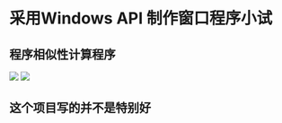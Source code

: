# 采用Windows API 制作窗口程序小试

## 程序相似性计算程序
![](https://i.loli.net/2019/03/13/5c88eb31d5bd5.png)
![](https://i.loli.net/2019/03/13/5c88eb937e690.png)

## 这个项目写的并不是特别好